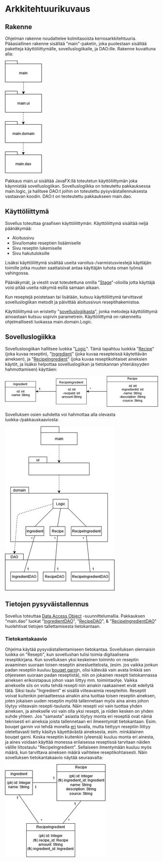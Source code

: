 # Arkkitehtuurikuvaus

## Rakenne

Ohjelman rakenne noudattelee kolmitasoista kerrosarkkitehtuuria. Pääasiallinen rakenne sisältää "main"-paketin, joka puolestaan sisältää paketteja käyttöliittymälle, sovelluslogiikalle, ja DAO:ille. Rakenne kuvattuna alla:


<img src="https://github.com/jrhel/ot-harjoitustyo/blob/master/dokumentaatio/illustrations/pakkausarkkitehtuuri.jpg">

Pakkaus main.ui sisältää JavaFX:llä toteutetun käyttöliittymän joka käynnistää sovelluslogiikan. Sovelluslogiikka on toteutettu pakkauksessa main.logic, ja halitsee DAO:t joihin on toteutettu pysyväistallennuksesta vastaavan koodin. DAO:t on teoteutettu pakkaukseen main.dao.


## Käyttöliittymä

Sovellus toteuttaa graafisen käyttöliittymän. Käyttöliittymä sisältää neljä päänäkymää:
- Aloitussivu
- Sivu/lomake reseptien lisäämiselle
- Sivu reseptin lukemiselle
- Sivu hakutuloksille

Lisäksi käyttöliittymä sisältää useita varoitus-/varmistusviestejä käyttäjän toimille jotka muuten saattaisivat antaa käyttäjän tuhota oman työnsä vahingossa.

Päänäkymät, ja viestit ovat toteutettuna omilla "[Stage](https://docs.oracle.com/javase/8/javafx/api/javafx/stage/Stage.html)"-olioilla jotta käyttäjä voisi pitää useita näkymiä esillä samaan aikaan.

Kun reseptejä poistetaan tai lisätään, kutsuu käyttöliittymä tarvittavat sovelluslogiikan metodit ja päivittää aloitussivun reseptihakemistoa.

Käyttöliittymä on eristetty "[sovelluslogiikasta](https://github.com/jrhel/ot-harjoitustyo/blob/master/otRecipeDatabase/src/main/java/main/domain/Logic.java)", jonka metodeja käyttöliittymä ainoastaan kutsuu sopivin parametrein. Käyttöliittymä on rakennettu ohjelmallisesti luokassa main.domain.Logic.


## Sovelluslogiikka

Sovellusloogiikan hallitsee luokka "[Logic](https://github.com/jrhel/ot-harjoitustyo/blob/master/otRecipeDatabase/src/main/java/main/domain/Logic.java)". Tämä tapahtuu luokkia "[Recipe](https://github.com/jrhel/ot-harjoitustyo/blob/master/otRecipeDatabase/src/main/java/main/domain/Recipe.java)" (joka kuvaa reseptin), "[Ingredient](https://github.com/jrhel/ot-harjoitustyo/blob/master/otRecipeDatabase/src/main/java/main/domain/Ingredient.java)" (joka kuvaa resepteissä käytettävän aineksen), ja "[RecipeIngredient](https://github.com/jrhel/ot-harjoitustyo/blob/master/otRecipeDatabase/src/main/java/main/domain/RecipeIngredient.java)" (joka kuvaa reseptikohtaiset aineksien käytöt, ja lisäksi helpottaa sovelluslogiikan ja tietokannan yhtenäisyyden hahmottamisen) käyttäen:

<img src="https://github.com/jrhel/ot-harjoitustyo/blob/master/dokumentaatio/illustrations/looginen%20datamalli.jpg">

Sovelluksen osien suhdetta voi hahmottaa alla olevasta luokka-/pakkauskaaviosta:


<img src="https://github.com/jrhel/ot-harjoitustyo/blob/master/dokumentaatio/illustrations/Pakkauskaavio.jpg">


## Tietojen pysyväistallennus

Sovellus toteuttaa [Data Access Object](https://en.wikipedia.org/wiki/Data_access_object) -suunnittelumallia. Pakkauksen "main.dao" luokat "[IngredientDAO](https://github.com/jrhel/ot-harjoitustyo/blob/master/otRecipeDatabase/src/main/java/main/dao/IngredientDAO.java)", "[RecipeDAO](https://github.com/jrhel/ot-harjoitustyo/blob/master/otRecipeDatabase/src/main/java/main/dao/RecipeDAO.java)", & "[RecipeIngredientDAO](https://github.com/jrhel/ot-harjoitustyo/blob/master/otRecipeDatabase/src/main/java/main/dao/RecipeIngredientDAO.java)" huolehtivat tietojen tallettamisesta tietokantaan.


### Tietokantakaavio

Ohjelma käytää pysyväistallentamiseen tietokantaa. Sovelluksen olennaisin luokka on "Resepti", kun sovellushan tulisi toimia digitaalisena reseptikirjana. Kun sovelluksen yksi keskeinen toiminto on reseptin avaaminen suoraan toisen reseptin ainesluettelosta, (esim. jos vaikka jonkun padan reseptiin kuuluu [bouqet garni](https://www.youtube.com/watch?v=V35qP2dEywg)n, olisi kätevää vain avata linkkiä sen ohjeeseen suoraan padan reseptistä), niin on jokainen resepti tietokannassa aineksen erikoistapaus johon vaan liittyy mm. toimintaohje. Vaikka ainekselle siis on voitu tehdä resepti niin ainakin raakaaineet eivät edellytä tätä. Siksi taulu "Ingredient" ei sisällä viiteavaimia resepteihin. Reseptit voivat kuitenkin periaatteessa ainakin aina tuottaa toisen reseptin aineksen, joten jokaisen uuden reseptin myötä tallennetaan myös aina aines johon löytyy viiteavain resepti-taulusta. Näin resepti voi vain tuottaa yhden aineksen, ja ainekselle voi vain olla yksi resepti, ja niiden kesken on yhden suhde yhteen. Jos "samasta" asiasta löytyy monta eri reseptiä ovat nämä teknisesti eri aineksia joista tallennetaan eri ilmeentymät tietokantaan. Esim. bouqet garnin voi tehdä monella [eri](https://www.youtube.com/watch?v=CNy1Hzj3oDo) tavalla, mutta tiettyyn reseptiin liittyy oletettavasti tietty käsitys käyettävästä aineksesta, esim. minkälainen bouqet garni. Koska reseptiin kuitenkin (yleensä) kuuluu monta eri ainesta, ja aines voidaan käyttää monessa erilaisessa reseptissä tarvitaan näiden välille liitostaulu "RecipeIngredient". Sellaiseen ilmentymään kuuluu myös määrä, kun tarvittava aineksen määrä vaihtelee reseptikohtaisesti. Näin sovelluksen tietokantakaavio näytää seuraavalta:

<img src="https://github.com/jrhel/ot-harjoitustyo/blob/master/dokumentaatio/illustrations/Database%20Diagram.jpg">


